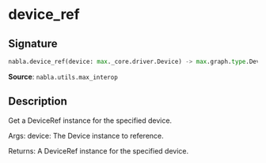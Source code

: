 # device_ref

## Signature

```python
nabla.device_ref(device: max._core.driver.Device) -> max.graph.type.DeviceRef
```

**Source**: `nabla.utils.max_interop`

## Description

Get a DeviceRef instance for the specified device.

Args:
    device: The Device instance to reference.

Returns:
    A DeviceRef instance for the specified device.
